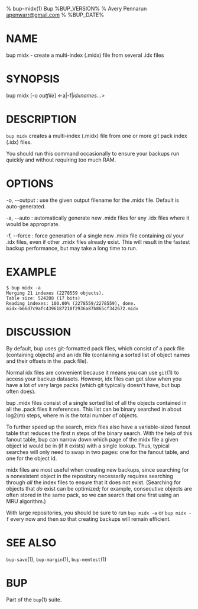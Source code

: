 % bup-midx(1) Bup %BUP_VERSION%
% Avery Pennarun <apenwarr@gmail.com>
% %BUP_DATE%

# NAME

bup midx - create a multi-index (.midx) file from several .idx files

# SYNOPSIS

bup midx [-o *outfile*] <-a|-f|*idxnames*...>

# DESCRIPTION

`bup midx` creates a multi-index (.midx) file from one or more
git pack index (.idx) files.

You should run this command
occasionally to ensure your backups run quickly and without
requiring too much RAM.

# OPTIONS

-o, --output
:   use the given output filename for the .midx file. 
    Default is auto-generated.
    
-a, --auto
:   automatically generate new .midx files for any .idx
    files where it would be appropriate.
    
-f, --force
:   force generation of a single new .midx file containing
    *all* your .idx files, even if other .midx files
    already exist.  This will result in the fastest backup
    performance, but may take a long time to run.


# EXAMPLE

    $ bup midx -a
    Merging 21 indexes (2278559 objects).
    Table size: 524288 (17 bits)
    Reading indexes: 100.00% (2278559/2278559), done.
    midx-b66d7c9afc4396187218f2936a87b865cf342672.midx
    
# DISCUSSION

By default, bup uses git-formatted pack files, which
consist of a pack file (containing objects) and an idx
file (containing a sorted list of object names and their
offsets in the .pack file).

Normal idx files are convenient because it means you can use
`git`(1) to access your backup datasets.  However, idx
files can get slow when you have a lot of very large packs
(which git typically doesn't have, but bup often does).

bup .midx files consist of a single sorted list of all the objects
contained in all the .pack files it references.  This list
can be binary searched in about log2(m) steps, where m is
the total number of objects.

To further speed up the search, midx files also have a
variable-sized fanout table that reduces the first n
steps of the binary search.  With the help of this fanout
table, bup can narrow down which page of the midx file a
given object id would be in (if it exists) with a single
lookup.  Thus, typical searches will only need to swap in
two pages: one for the fanout table, and one for the object
id.

midx files are most useful when creating new backups, since
searching for a nonexistent object in the repository
necessarily requires searching through *all* the index
files to ensure that it does not exist.  (Searching for
objects that *do* exist can be optimized; for example,
consecutive objects are often stored in the same pack, so
we can search that one first using an MRU algorithm.)

With large repositories, you should be sure to run
`bup midx -a` or `bup midx -f` every now and then so that
creating backups will remain efficient.


# SEE ALSO

`bup-save`(1), `bup-margin`(1), `bup-memtest`(1)

# BUP

Part of the `bup`(1) suite.

